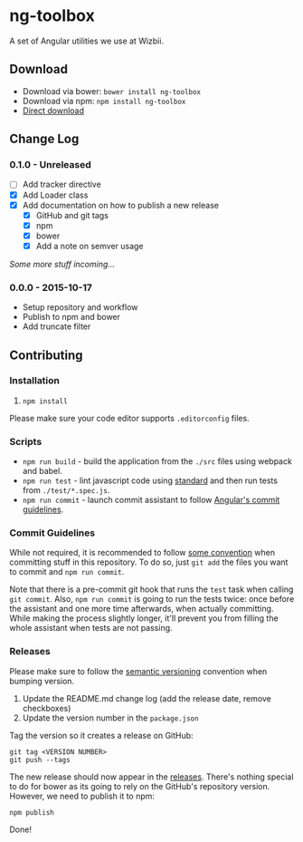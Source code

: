 # ng-toolbox

A set of Angular utilities we use at Wizbii.

## Download

* Download via bower: `bower install ng-toolbox`
* Download via npm: `npm install ng-toolbox`
* [Direct download](https://github.com/wizbii/ng-toolbox/releases)

## Change Log

### 0.1.0 - Unreleased

* [ ] Add tracker directive
* [x] Add Loader class
* [x] Add documentation on how to publish a new release
  * [x] GitHub and git tags
  * [x] npm
  * [x] bower
  * [x] Add a note on semver usage

*Some more stuff incoming...*

### 0.0.0 - 2015-10-17

* Setup repository and workflow
* Publish to npm and bower
* Add truncate filter

## Contributing

### Installation

1. `npm install`

Please make sure your code editor supports `.editorconfig` files.

### Scripts

* `npm run build` - build the application from the `./src` files using webpack and babel.
* `npm run test` - lint javascript code using [standard](http://standardjs.com/) and then run tests from `./test/*.spec.js`.
* `npm run commit` - launch commit assistant to follow [Angular's commit guidelines]((https://github.com/angular/angular.js/blob/master/CONTRIBUTING.md#-git-commit-guidelines)).

### Commit Guidelines

While not required, it is recommended to follow [some convention](https://github.com/angular/angular.js/blob/master/CONTRIBUTING.md#-git-commit-guidelines) when committing stuff in this repository.
To do so, just `git add` the files you want to commit and `npm run commit`.

Note that there is a pre-commit git hook that runs the `test` task when calling `git commit`.
Also, `npm run commit` is going to run the tests twice: once before the assistant and one more time afterwards, when actually committing.
While making the process slightly longer, it'll prevent you from filling the whole assistant when tests are not passing.

### Releases

Please make sure to follow the [semantic versioning](http://semver.org/) convention when bumping version.

1. Update the README.md change log (add the release date, remove checkboxes)
2. Update the version number in the `package.json`

Tag the version so it creates a release on GitHub:

```
git tag <VERSION NUMBER>
git push --tags
```

The new release should now appear in the [releases](https://github.com/wizbii/ng-toolbox/releases).
There's nothing special to do for bower as its going to rely on the GitHub's repository version.
However, we need to publish it to npm:

```
npm publish
```

Done!
